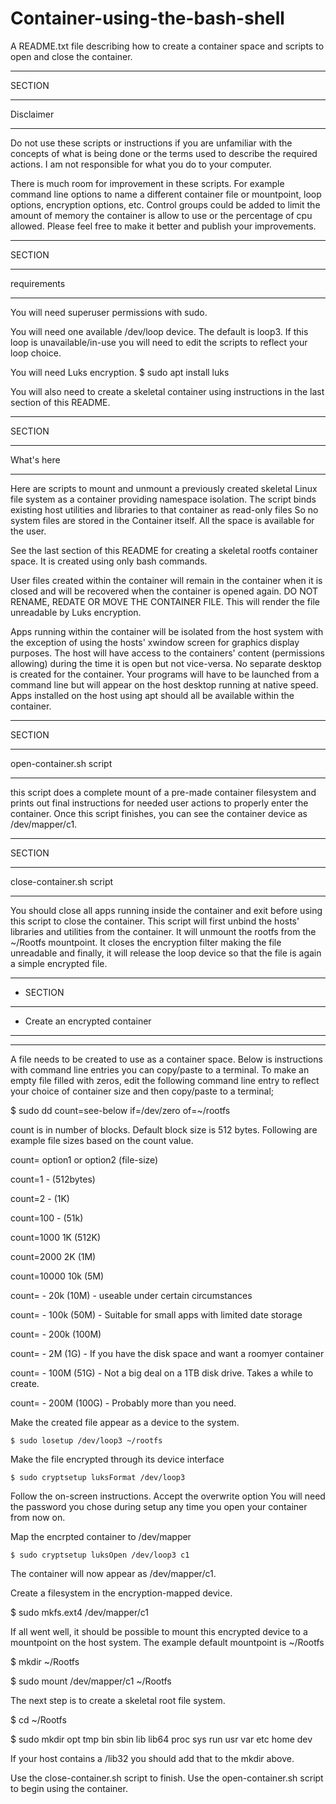 # Container-using-the-bash-shell
A README.txt file describing how to create a container space and scripts to open and close the container.
*********************
SECTION
*********************
Disclaimer
*********************
Do not use these scripts or instructions if you are unfamiliar
with the concepts of what is being done or the terms used to
describe the required actions. I am not responsible for what you
do to your computer.

There is much room for improvement in these scripts. For example command line
options to name a different container file or mountpoint, loop options, encryption
options, etc. Control groups could be added to limit the amount of memory the
container is allow to use or the percentage of cpu allowed.
Please feel free to make it better and publish your improvements.

*********************
SECTION
*********************
requirements
*********************
You will need superuser permissions with sudo.

You will need one available /dev/loop device. The default is loop3. If this loop
is unavailable/in-use you will need to edit the scripts to reflect your loop choice.

You will need Luks encryption.
$ sudo apt install luks

You will also need to create a skeletal container using instructions in the last
section of this README.

*********************
SECTION
*********************
What's here
*********************
Here are scripts to mount and unmount a previously created skeletal Linux file system
as a container providing namespace isolation. The script binds existing host utilities
and libraries to that container as read-only files So no system files are stored in the
Container itself. All the space is available for the user.

See the last section of this README for creating a skeletal rootfs container space. It
is created using only bash commands.

User files created within the container will remain in the container when it is
closed and will be recovered when the container is opened again.
DO NOT RENAME, REDATE OR MOVE THE CONTAINER FILE. This will render the
file unreadable by Luks encryption.

Apps running within the container will be isolated from the host system with the
exception of using the hosts' xwindow screen for graphics display purposes. The host will
have access to the containers' content (permissions allowing) during the time it is open but
not vice-versa. No separate desktop is created for the container. Your programs will have
to be launched from a command line but will appear on the host desktop running at native speed.
Apps installed on the host using apt should all be available within the container.

*********************
SECTION
*********************
open-container.sh script
*********************

this script does a complete mount of a pre-made container filesystem and prints out final
instructions for needed user actions to properly enter the container.
Once this script finishes, you can see the container device as /dev/mapper/c1.

*********************
SECTION
*********************
close-container.sh script
*********************
You should close all apps running inside the container and exit before using this script to close the container.
This script will first unbind the hosts' libraries and utilities from the container. It will unmount
the rootfs from the ~/Rootfs mountpoint. It closes the encryption filter making the file unreadable and
finally, it will release the loop device so that the file is again a simple encrypted file.

*******************************
* SECTION
*******************************
* Create an encrypted container
*******************************
*******************************
A file needs to be created to use as a container space. Below
is instructions with command line entries you can copy/paste
to a terminal. To make an empty file filled with zeros, edit
the following command line entry to reflect your choice of
container size and then copy/paste to a terminal;

$ sudo dd count=see-below if=/dev/zero of=~/rootfs

count is in number of blocks. Default block size is 512 bytes.
Following are example file sizes based on the count value.

count= option1 or option2 (file-size)

count=1     -        (512bytes)

count=2     -       (1K)

count=100   -        (51k)

count=1000  1K      (512K)

count=2000  2K      (1M)

count=10000 10k     (5M)

count= -    20k     (10M)  - useable under certain circumstances

count= -    100k    (50M)  - Suitable for small apps with limited date storage

count= -    200k    (100M)

count= -    2M      (1G)   - If you have the disk space and want a roomyer container

count= -    100M    (51G)  - Not a big deal on a 1TB disk drive. Takes a while to create.

count= -    200M    (100G) - Probably more than you need.

Make the created file appear as a device to the system.

    $ sudo losetup /dev/loop3 ~/rootfs

Make the file encrypted through its device interface

    $ sudo cryptsetup luksFormat /dev/loop3
    
Follow the on-screen instructions. Accept the overwrite option
You will need the password you chose during setup any time
you open your container from now on.

Map the encrpted container to /dev/mapper

    $ sudo cryptsetup luksOpen /dev/loop3 c1
    
The container will now appear as /dev/mapper/c1.

Create a filesystem in the encryption-mapped device.

  $ sudo mkfs.ext4 /dev/mapper/c1

If all went well, it should be possible to mount this encrypted device
to a mountpoint on the host system. The example default mountpoint is ~/Rootfs

 $ mkdir ~/Rootfs
 
 $ sudo mount /dev/mapper/c1 ~/Rootfs

The next step is to create a skeletal root file system.

$ cd ~/Rootfs

$ sudo mkdir opt tmp bin sbin lib lib64 proc sys run usr var etc home dev

If your host contains a /lib32 you should add that to the mkdir above.

Use the close-container.sh script to finish. Use the
open-container.sh script to begin using the container.
